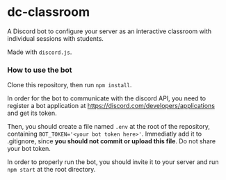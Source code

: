 # dc-classroom

A Discord bot to configure your server as an interactive classroom with individual sessions with students.

Made with `discord.js`.



### How to use the bot

Clone this repository, then run `npm install`.

In order for the bot to communicate with the discord API, you need to register a bot application at https://discord.com/developers/applications and get its token.

Then, you should create a file named `.env` at the root of the repository, containing `BOT_TOKEN='<your bot token here>'`.
Immediatly add it to .gitignore, since **you should not commit or upload this file**. Do not share your bot token.

In order to properly run the bot, you should invite it to your server and run `npm start` at the root directory.
